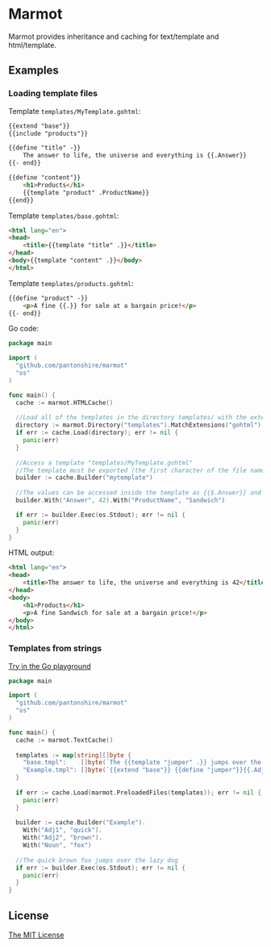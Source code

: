 # Marmot
Marmot provides inheritance and caching for text/template and html/template.

## Examples
### Loading template files
Template `templates/MyTemplate.gohtml`:
```html
{{extend "base"}}
{{include "products"}}

{{define "title" -}}
    The answer to life, the universe and everything is {{.Answer}}
{{- end}}

{{define "content"}}
    <h1>Products</h1>
    {{template "product" .ProductName}}
{{end}}
```

Template `templates/base.gohtml`:
```html
<html lang="en">
<head>
    <title>{{template "title" .}}</title>
</head>
<body>{{template "content" .}}</body>
</html>
```

Template `templates/products.gohtml`:
```html
{{define "product" -}}
    <p>A fine {{.}} for sale at a bargain price!</p>
{{- end}}
```

Go code:
```go
package main

import (
  "github.com/pantonshire/marmot"
  "os"
)

func main() {
  cache := marmot.HTMLCache()
  
  //Load all of the templates in the directory templates/ with the extension .gohtml
  directory := marmot.Directory("templates").MatchExtensions("gohtml")
  if err := cache.Load(directory); err != nil {
    panic(err)
  }
  
  //Access a template "templates/MyTemplate.gohtml"
  //The template must be exported (the first character of the file name is a capital letter)
  builder := cache.Builder("mytemplate")
  
  //The values can be accessed inside the template as {{$.Answer}} and {{$.ProductName}}
  builder.With("Answer", 42).With("ProductName", "Sandwich")

  if err := builder.Exec(os.Stdout); err != nil {
    panic(err)
  }
}
```

HTML output:
```html
<html lang="en">
<head>
    <title>The answer to life, the universe and everything is 42</title>
</head>
<body>
    <h1>Products</h1>
    <p>A fine Sandwich for sale at a bargain price!</p>
</body>
</html>
```

### Templates from strings
[Try in the Go playground](https://play.golang.org/p/c_bWx5iZGTU)

```go
package main

import (
  "github.com/pantonshire/marmot"
  "os"
)

func main() {
  cache := marmot.TextCache()
  
  templates := map[string][]byte {
    "base.tmpl":    []byte(`The {{template "jumper" .}} jumps over the lazy dog`),
    "Example.tmpl": []byte(`{{extend "base"}} {{define "jumper"}}{{.Adj1}} {{.Adj2}} {{.Noun}}{{end}}`),
  }
  
  if err := cache.Load(marmot.PreloadedFiles(templates)); err != nil {
    panic(err)
  }
  
  builder := cache.Builder("Example").
    With("Adj1", "quick").
    With("Adj2", "brown").
    With("Noun", "fox")
  
  //The quick brown fox jumps over the lazy dog
  if err := builder.Exec(os.Stdout); err != nil {
    panic(err)
  }
}
```

## License
[The MIT License](./LICENSE)
